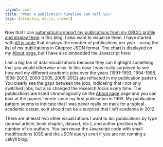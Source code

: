 ```yaml
---
layout: post
title: "What a publication timeline can tell you"
tags: [citation, d3.js, career]
---
```

Now that I can [automatically import my publications from my ORCID profile and display them](/2013/08/04/automatically-list-all-your-publications-in-your-blog/) in this blog, I also want to visualize them. I have started with [d3.js code](https://github.com/mfenner/blog/blob/master/_includes/by_year.js) that displays the number of publications per year - using the list of my publications in Citeproc JSON format.<!--more--> The chart is displayed on my [About page](/about.html), but I have also embedded the Javascript here:

<div class="row" id="year"></div>
<script type="text/javascript">
  var orcid = "0000-0003-1419-2405";
</script>
<script src="/js/by_year.js" type="text/javascript"></script>

I am a big fan of data visualizations because they can highlight something that you would otherwise miss. In this case I was really surprised to see how well my different academic jobs over the years (1991-1993, 1994-1998, 1998-2000, 2000-2005, 2005-2012) are reflected in my publication pattern. You clearly see the gaps between the jobs, indicating that I not only switched jobs, but also changed the research focus every time. The publications are listed chronologically on the [About page](/about.html) page and you can look at the papers I wrote since my first publication in 1993. My publication pattern seems to indicate that I was never really on track for a typical academic career, so it should not be a surprise that I left academia in 2012.

There are at least two other visualizations I want to do: publications by type (journal article, book chapter, dataset, etc.), and author position with number of co-authors. You can reuse the Javascript code with small modifications (CSS and the JSON query) even if you are not running a Jekyll blog.
